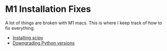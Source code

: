 # M1 Installation Fixes

A lot of things are broken with M1 macs. This is where I keep track of how to fix everything.

* [Installing scipy](./python/scipy.md)
* [Downgrading Python versions](./python/versions.md)